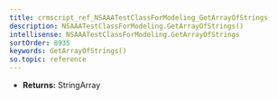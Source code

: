 ```yaml
---
title: crmscript_ref_NSAAATestClassForModeling_GetArrayOfStrings
description: NSAAATestClassForModeling.GetArrayOfStrings()
intellisense: NSAAATestClassForModeling.GetArrayOfStrings
sortOrder: 8935
keywords: GetArrayOfStrings()
so.topic: reference
---
```



* **Returns:** StringArray


